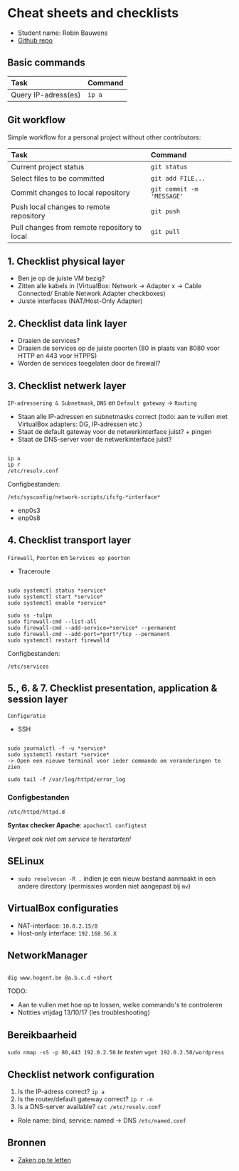 # Cheat sheets and checklists

- Student name: Robin Bauwens
- [Github repo](https://github.com/HoGentTIN/elnx-sme-RobinBauwens)

## Basic commands

| Task                | Command |
| :---                | :---    |
| Query IP-adress(es) | `ip a`  |

## Git workflow

Simple workflow for a personal project without other contributors:

| Task                                         | Command                   |
| :---                                         | :---                      |
| Current project status                       | `git status`              |
| Select files to be committed                 | `git add FILE...`         |
| Commit changes to local repository           | `git commit -m 'MESSAGE'` |
| Push local changes to remote repository      | `git push`                |
| Pull changes from remote repository to local | `git pull`                |

## 1. Checklist physical layer

- Ben je op de juiste VM bezig?
- Zitten alle kabels in (VirtualBox: Network -> Adapter x -> Cable Connected/ Enable Network Adapter checkboxes)
- Juiste interfaces (NAT/Host-Only Adapter)

## 2. Checklist data link layer

- Draaien de services?
- Draaien de services op de juiste poorten (80 in plaats van 8080 voor HTTP en 443 voor HTPPS)
- Worden de services toegelaten door de firewall?

## 3. Checklist netwerk layer

`IP-adressering & Subnetmask`, `DNS` en `Default gateway` -> `Routing`

- Staan alle IP-adressen en subnetmasks correct (todo: aan te vullen met VirtualBox adapters: DG, IP-adressen etc.)
- Staat de default gateway voor de netwerkinterface juist? + pingen
- Staat de DNS-server voor de netwerkinterface juist?

```

ip a
ip r
/etc/resolv.conf

```


Configbestanden:

`/etc/sysconfig/network-scripts/ifcfg-*interface*`
- enp0s3
- enp0s8

## 4. Checklist transport layer

`Firewall`, `Poorten` en `Services op poorten`

- Traceroute

```

sudo systemctl status *service*
sudo systemctl start *service*
sudo systemctl enable *service*

sudo ss -tulpn
sudo firewall-cmd --list-all
sudo firewall-cmd --add-service=*service* --permanent
sudo firewall-cmd --add-port=*port*/tcp --permanent
sudo systemctl restart firewalld

```


Configbestanden:

`/etc/services`

## 5., 6. & 7.  Checklist presentation, application & session layer

`Configuratie`

- SSH


```

sudo journalctl -f -u *service*
sudo systemctl restart *service*
-> Open een nieuwe terminal voor ieder commando om veranderingen te zien

sudo tail -f /var/log/httpd/error_log

```

### Configbestanden

`/etc/httpd/httpd.d`

**Syntax checker Apache**: `apachectl configtest`

*Vergeet ook niet om service te herstarten!*

## SELinux

- `sudo resolvecon -R .` indien je een nieuw bestand aanmaakt in een andere directory (permissies worden niet aangepast bij `mv`)

## VirtualBox configuraties

- NAT-interface: `10.0.2.15/8`
- Host-only interface: `192.168.56.X`


## NetworkManager

```

dig www.hogent.be @a.b.c.d +short

```


TODO: 
- Aan te vullen met hoe op te lossen, welke commando's te controleren
- Notities vrijdag 13/10/17 (les troubleshooting)



## Bereikbaarheid

`sudo nmap -sS -p 80,443 192.0.2.50` *te testen*
`wget 192.0.2.50/wordpress`

## Checklist network configuration

1. Is the IP-adress correct? `ip a`
2. Is the router/default gateway correct? `ip r -n`
3. Is a DNS-server available? `cat /etc/resolv.conf`

- Role name: bind, service: named -> DNS   `/etc/named.conf`


## Bronnen

- [Zaken op te letten](https://everythingsysadmin.com/dumb-things-to-check.html)




